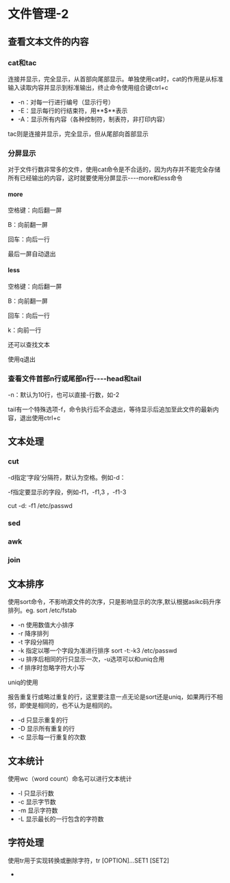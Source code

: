 # 文件管理-2

## 查看文本文件的内容

### cat和tac

连接并显示，完全显示，从首部向尾部显示。单独使用cat时，cat的作用是从标准输入读取内容并显示到标准输出，终止命令使用组合键ctrl+c

- -n：对每一行进行编号（显示行号）
- -E：显示每行的行结束符，用**$**表示
- -A：显示所有内容（各种控制符，制表符，非打印内容）

tac则是连接并显示，完全显示，但从尾部向首部显示

### 分屏显示

对于文件行数非常多的文件，使用cat命令是不合适的，因为内存并不能完全存储所有已经输出的内容，这时就要使用分屏显示----more和less命令

#### more

空格键：向后翻一屏

B：向前翻一屏

回车：向后一行

最后一屏自动退出

#### less

空格键：向后翻一屏

B：向前翻一屏

回车：向后一行

k：向前一行

还可以查找文本

使用q退出

### 查看文件首部n行或尾部n行----head和tail

-n：默认为10行，也可以直接-行数，如-2

tail有一个特殊选项-f，命令执行后不会退出，等待显示后追加至此文件的最新内容，退出使用ctrl+c

## 文本处理

### cut

-d指定‘字段’分隔符，默认为空格。例如-d：

-f指定要显示的字段，例如-f1，-f1,3 ，-f1-3

cut  -d: -f1  /etc/passwd

### sed

### awk

### join

## 文本排序

使用sort命令，不影响源文件的次序，只是影响显示的次序,默认根据asikc码升序排列。eg. sort /etc/fstab 

- -n 使用数值大小排序
- -r 降序排列
- -t 字段分隔符
- -k 指定以哪一个字段为准进行排序     sort  -t:-k3  /etc/passwd
- -u 排序后相同的行只显示一次，-u选项可以和uniq合用
- -f 排序时忽略字符大小写



uniq的使用

报告重复行或略过重复的行，这里要注意一点无论是sort还是uniq，如果两行不相邻，即使是相同的，也不认为是相同的。

- -d 只显示重复的行
- -D 显示所有重复的行
- -c 显示每一行重复的次数

## 文本统计

使用wc（word count）命名可以进行文本统计

- -l 只显示行数
- -c 显示字节数
- -m 显示字符数
- -L  显示最长的一行包含的字符数

## 字符处理

使用tr用于实现转换或删除字符，tr [OPTION]...SET1 [SET2]

- ​



